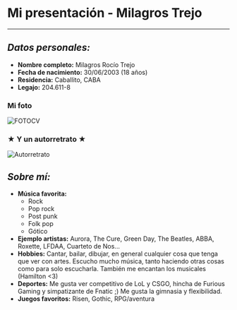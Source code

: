 # Mi presentación - Milagros Trejo
---
## *Datos personales:* 

- **Nombre completo:** Milagros Rocío Trejo
- **Fecha de nacimiento:** 30/06/2003 (18 años)
- **Residencia:** Caballito, CABA
- **Legajo:** 204.611-8

### Mi foto 
![FOTOCV](https://user-images.githubusercontent.com/82959873/162291862-c7846740-a9d9-4571-876b-ee10ec794631.jpeg)

### ★ Y un autorretrato ★
![Autorretrato](https://user-images.githubusercontent.com/82959873/162290125-4f794ed6-0617-4084-8bdb-dc45e3ddb9fd.JPG)

## *Sobre mí:* 

- **Música favorita:** 
  - Rock
  - Pop rock
  - Post punk
  - Folk pop 
  - Gótico 
- **Ejemplo artistas:** Aurora, The Cure, Green Day, The Beatles, ABBA, Roxette, LFDAA, Cuarteto de Nos...
- **Hobbies:** Cantar, bailar, dibujar, en general cualquier cosa que tenga que ver con artes. Escucho mucho música, tanto haciendo otras cosas como para solo escucharla. También me encantan los musicales (Hamilton <3) 
- **Deportes:** Me gusta ver competitivo de LoL y CSGO, hincha de Furious Gaming y simpatizante de Fnatic ;) Me gusta la gimnasia y flexibilidad.
- **Juegos favoritos:** Risen, Gothic, RPG/aventura
